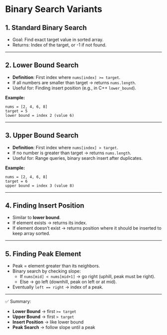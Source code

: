 # Binary Search Variants

## 1. Standard Binary Search
- Goal: Find exact target value in sorted array.
- Returns: Index of the target, or -1 if not found.

---

## 2. Lower Bound Search
- **Definition**: First index where `nums[index] >= target`.
- If all numbers are smaller than target → returns `nums.length`.
- Useful for: Finding insert position (e.g., in C++ `lower_bound`).

**Example:**
```
nums = [2, 4, 6, 8]
target = 5
lower bound = index 2 (value 6)
```

---

## 3. Upper Bound Search
- **Definition**: First index where `nums[index] > target`.
- If no number is greater than target → returns `nums.length`.
- Useful for: Range queries, binary search insert after duplicates.

**Example:**
```
nums = [2, 4, 6, 8]
target = 6
upper bound = index 3 (value 8)
```

---

## 4. Finding Insert Position
- Similar to **lower bound**.
- If element exists → returns its index.
- If element doesn’t exist → returns position where it should be inserted to keep array sorted.

---

## 5. Finding Peak Element
- Peak = element greater than its neighbors.
- Binary search by checking slope:
  - If `nums[mid] < nums[mid+1]` → go right (uphill, peak must be right).
  - Else → go left (downhill, peak on left or at mid).
- Eventually `left == right` → index of a peak.

---

✅ Summary:
- **Lower Bound** → first `>= target`
- **Upper Bound** → first `> target`
- **Insert Position** → like lower bound
- **Peak Search** → follow slope until a peak


